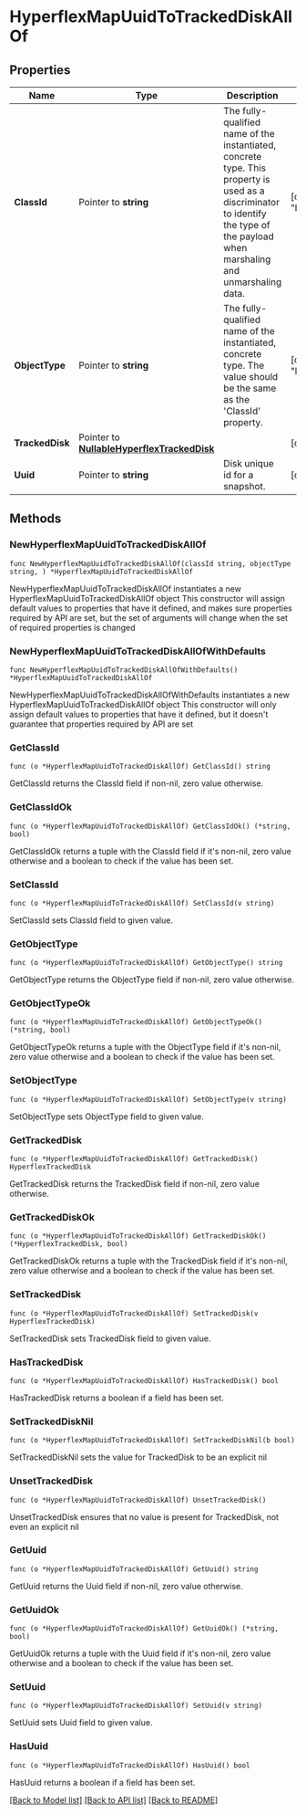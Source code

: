 # HyperflexMapUuidToTrackedDiskAllOf

## Properties

Name | Type | Description | Notes
------------ | ------------- | ------------- | -------------
**ClassId** | Pointer to **string** | The fully-qualified name of the instantiated, concrete type. This property is used as a discriminator to identify the type of the payload when marshaling and unmarshaling data. | [default to "hyperflex.MapUuidToTrackedDisk"]
**ObjectType** | Pointer to **string** | The fully-qualified name of the instantiated, concrete type. The value should be the same as the &#39;ClassId&#39; property. | [default to "hyperflex.MapUuidToTrackedDisk"]
**TrackedDisk** | Pointer to [**NullableHyperflexTrackedDisk**](hyperflex.TrackedDisk.md) |  | [optional] 
**Uuid** | Pointer to **string** | Disk unique id for a snapshot. | [optional] [readonly] 

## Methods

### NewHyperflexMapUuidToTrackedDiskAllOf

`func NewHyperflexMapUuidToTrackedDiskAllOf(classId string, objectType string, ) *HyperflexMapUuidToTrackedDiskAllOf`

NewHyperflexMapUuidToTrackedDiskAllOf instantiates a new HyperflexMapUuidToTrackedDiskAllOf object
This constructor will assign default values to properties that have it defined,
and makes sure properties required by API are set, but the set of arguments
will change when the set of required properties is changed

### NewHyperflexMapUuidToTrackedDiskAllOfWithDefaults

`func NewHyperflexMapUuidToTrackedDiskAllOfWithDefaults() *HyperflexMapUuidToTrackedDiskAllOf`

NewHyperflexMapUuidToTrackedDiskAllOfWithDefaults instantiates a new HyperflexMapUuidToTrackedDiskAllOf object
This constructor will only assign default values to properties that have it defined,
but it doesn't guarantee that properties required by API are set

### GetClassId

`func (o *HyperflexMapUuidToTrackedDiskAllOf) GetClassId() string`

GetClassId returns the ClassId field if non-nil, zero value otherwise.

### GetClassIdOk

`func (o *HyperflexMapUuidToTrackedDiskAllOf) GetClassIdOk() (*string, bool)`

GetClassIdOk returns a tuple with the ClassId field if it's non-nil, zero value otherwise
and a boolean to check if the value has been set.

### SetClassId

`func (o *HyperflexMapUuidToTrackedDiskAllOf) SetClassId(v string)`

SetClassId sets ClassId field to given value.


### GetObjectType

`func (o *HyperflexMapUuidToTrackedDiskAllOf) GetObjectType() string`

GetObjectType returns the ObjectType field if non-nil, zero value otherwise.

### GetObjectTypeOk

`func (o *HyperflexMapUuidToTrackedDiskAllOf) GetObjectTypeOk() (*string, bool)`

GetObjectTypeOk returns a tuple with the ObjectType field if it's non-nil, zero value otherwise
and a boolean to check if the value has been set.

### SetObjectType

`func (o *HyperflexMapUuidToTrackedDiskAllOf) SetObjectType(v string)`

SetObjectType sets ObjectType field to given value.


### GetTrackedDisk

`func (o *HyperflexMapUuidToTrackedDiskAllOf) GetTrackedDisk() HyperflexTrackedDisk`

GetTrackedDisk returns the TrackedDisk field if non-nil, zero value otherwise.

### GetTrackedDiskOk

`func (o *HyperflexMapUuidToTrackedDiskAllOf) GetTrackedDiskOk() (*HyperflexTrackedDisk, bool)`

GetTrackedDiskOk returns a tuple with the TrackedDisk field if it's non-nil, zero value otherwise
and a boolean to check if the value has been set.

### SetTrackedDisk

`func (o *HyperflexMapUuidToTrackedDiskAllOf) SetTrackedDisk(v HyperflexTrackedDisk)`

SetTrackedDisk sets TrackedDisk field to given value.

### HasTrackedDisk

`func (o *HyperflexMapUuidToTrackedDiskAllOf) HasTrackedDisk() bool`

HasTrackedDisk returns a boolean if a field has been set.

### SetTrackedDiskNil

`func (o *HyperflexMapUuidToTrackedDiskAllOf) SetTrackedDiskNil(b bool)`

 SetTrackedDiskNil sets the value for TrackedDisk to be an explicit nil

### UnsetTrackedDisk
`func (o *HyperflexMapUuidToTrackedDiskAllOf) UnsetTrackedDisk()`

UnsetTrackedDisk ensures that no value is present for TrackedDisk, not even an explicit nil
### GetUuid

`func (o *HyperflexMapUuidToTrackedDiskAllOf) GetUuid() string`

GetUuid returns the Uuid field if non-nil, zero value otherwise.

### GetUuidOk

`func (o *HyperflexMapUuidToTrackedDiskAllOf) GetUuidOk() (*string, bool)`

GetUuidOk returns a tuple with the Uuid field if it's non-nil, zero value otherwise
and a boolean to check if the value has been set.

### SetUuid

`func (o *HyperflexMapUuidToTrackedDiskAllOf) SetUuid(v string)`

SetUuid sets Uuid field to given value.

### HasUuid

`func (o *HyperflexMapUuidToTrackedDiskAllOf) HasUuid() bool`

HasUuid returns a boolean if a field has been set.


[[Back to Model list]](../README.md#documentation-for-models) [[Back to API list]](../README.md#documentation-for-api-endpoints) [[Back to README]](../README.md)


